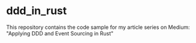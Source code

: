 # ddd_in_rust
This repository contains the code sample for my article series on Medium: "Applying DDD and Event Sourcing in Rust"
